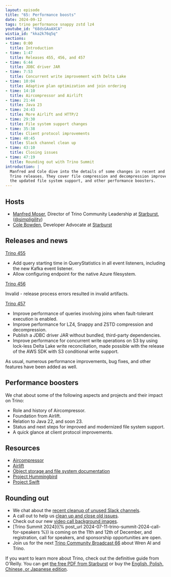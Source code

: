 ```yaml
---
layout: episode
title: "65: Performance boosts"
date: 2024-09-12
tags: trino performance snappy zstd lz4
youtube_id: "68dsGAaAXCA"
wistia_id: "kka2k76q5q"
sections:
- time: 0:00
  title: Introduction
- time: 1:47
  title: Releases 455, 456, and 457
- time: 6:44
  title: JDBC driver JAR
- time: 7:53
  title: Concurrent write improvement with Delta Lake
- time: 10:04
  title: Adaptive plan optimization and join ordering
- time: 14:10
  title: Aircompressor and Airlift
- time: 21:44
  title: Java 23
- time: 24:43
  title: More Airlift and HTTP/2
- time: 29:30
  title: File system support changes
- time: 35:38
  title: Client protocol improvements
- time: 40:45
  title: Slack channel clean up
- time: 43:10
  title: Closing issues
- time: 47:19
  title: Rounding out with Trino Summit
introduction: |
  Manfred and Cole dive into the details of some changes in recent and upcoming
  Trino releases. They cover file compression and decompression improvements,
  the updated file system support, and other performance boosters.
---
```


## Hosts

* [Manfred Moser](https://www.linkedin.com/in/manfredmoser), Director of Trino
  Community Leadership at [Starburst]({{site.url}}/users.html#starburst),
  ([@simpligility](https://x.com/simpligility))
* [Cole Bowden](https://www.linkedin.com/in/cole-m-bowden), Developer Advocate
  at [Starburst]({{site.url}}/users.html#starburst)

## Releases and news

[Trino 455](https://trino.io/docs/current/release/release-455.html)

* Add query starting time in QueryStatistics in all event listeners, including
  the new Kafka event listener.
* Allow configuring endpoint for the native Azure filesystem.

[Trino 456](https://trino.io/docs/current/release/release-456.html)

Invalid - release process errors resulted in invalid artifacts.

[Trino 457](https://trino.io/docs/current/release/release-457.html)

* Improve performance of queries involving joins when fault-tolerant execution
  is enabled.
* Improve performance for LZ4, Snappy and ZSTD compression and decompression.
* Publish a JDBC driver JAR without bundled, third-party dependencies.
* Improve performance for concurrent write operations on S3 by using lock-less
  Delta Lake write reconciliation, made possible with the release of the AWS SDK
  with S3 conditional write support.

As usual, numerous performance improvements, bug fixes, and other features
have been added as well.

## Performance boosters

We chat about some of the following aspects and projects and their impact on Trino:

* Role and history of Aircompressor.
* Foundation from Airlift.
* Relation to Java 22, and soon 23.
* Status and next steps for improved and modernized file system support.
* A quick glance at client protocol improvements.

## Resources

* [Aircompressor](https://github.com/airlift/aircompressor)
* [Airlift](https://github.com/airlift/airlift)
* [Object storage and file system documentation]({{site.url}}/docs/current/object-storage.html)
* [Project Hummingbird](https://github.com/trinodb/trino/issues/14237)
* [Project Swift](https://github.com/trinodb/trino/issues/22271)

## Rounding out

* We chat about the [recent cleanup of unused Slack
  channels](https://github.com/trinodb/trino/issues/23122).
* A call out to help us [clean up and close old
  issues](https://github.com/trinodb/trino/issues/23121).
* Check out our new [video call background
  images](https://github.com/trinodb/presentations/tree/main/assets/backgrounds).
* [Trino Summit 2024]({% post_url 2024-07-11-trino-summit-2024-call-for-speakers %})
  is coming on the 11th and 12th of December, and registration, call for
  speakers, and sponsorship opportunities are open.
* Join us for the next [Trino Community Broadcast
  66]({{site.url}}/broadcast/index.html) about Wren AI and Trino.

If you want to learn more about Trino, check out the definitive guide from
O'Reilly. You can get [the free PDF from
Starburst](https://www.starburst.io/info/oreilly-trino-guide/) or buy the
[English, Polish, Chinese, or Japanese
edition]({{site.url}}/trino-the-definitive-guide.html).
